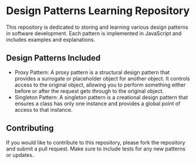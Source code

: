 # Design Patterns Learning Repository

This repository is dedicated to storing and learning various design patterns in software development. Each pattern is implemented in JavaScript and includes examples and explanations.

## Design Patterns Included

- Proxy Pattern: A proxy pattern is a structural design pattern that provides a surrogate or placeholder object for another object. It controls access to the original object, allowing you to perform something either before or after the request gets through to the original object.
- Singleton Pattern: A singleton pattern is a creational design pattern that ensures a class has only one instance and provides a global point of access to that instance.

## Contributing

If you would like to contribute to this repository, please fork the repository and submit a pull request. Make sure to include tests for any new patterns or updates.
